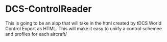# DCS-ControlReader
 This is going to be an alpp that will take in the html created by tDCS World Control Export as HTML. This will make it easy to uniify a control schemee and profiles for each aircraft/
